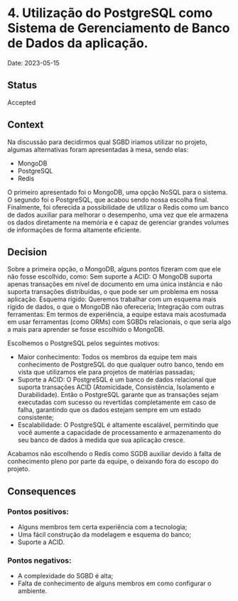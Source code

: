 # 4. Utilização do PostgreSQL como Sistema de Gerenciamento de Banco de Dados da aplicação.

Date: 2023-05-15

## Status

Accepted

## Context

Na discussão para decidirmos qual SGBD iriamos utilizar no projeto, algumas alternativas foram apresentadas à mesa, sendo elas:
* MongoDB
* PostgreSQL
* Redis

O primeiro apresentado foi o MongoDB, uma opção NoSQL para o sistema. O segundo foi o PostgreSQL, que acabou sendo nossa escolha final. Finalmente, foi oferecida a possibilidade de utilizar o Redis como um banco de dados auxiliar para melhorar o desempenho, uma vez que ele armazena os dados diretamente na memória e é capaz de gerenciar grandes volumes de informações de forma altamente eficiente.

## Decision

Sobre a primeira opção, o MongoDB, alguns pontos fizeram com que ele não fosse escolhido, como:
Sem suporte a ACID: O MongoDB suporta apenas transações em nível de documento em uma única instância e não suporta transações distribuídas, o que pode ser um problema em nossa aplicação.
Esquema rígido: Queremos trabalhar com um esquema mais rígido de dados, o que o MongoDB não ofereceria;
Integração com outras ferramentas: Em termos de experiência, a equipe estava mais acostumada em usar ferramentas (como ORMs) com SGBDs relacionais, o que seria algo a mais para aprender se fosse escolhido o MongoDB.

Escolhemos o PostgreSQL pelos seguintes motivos: 
* Maior conhecimento: Todos os membros da equipe tem mais conhecimento de PostgreSQL do que qualquer outro banco, tendo em vista que utilizamos ele para projetos de matérias passadas;
* Suporte a ACID: O PostgreSQL é um banco de dados relacional que suporta transações ACID (Atomicidade, Consistência, Isolamento e Durabilidade). Então o PostgreSQL garante que as transações sejam executadas com sucesso ou revertidas completamente em caso de falha, garantindo que os dados estejam sempre em um estado consistente;
* Escalabilidade: O PostgreSQL é altamente escalável, permitindo que você aumente a capacidade de processamento e armazenamento do seu banco de dados à medida que sua aplicação cresce.

Acabamos não escolhendo o Redis como SGDB auxiliar devido à falta de conhecimento pleno por parte da equipe, o deixando fora do escopo do projeto.

## Consequences

### Pontos positivos:
* Alguns membros tem certa experiência com a tecnologia; 
* Uma fácil construção da modelagem e esquema do banco;
* Suporte a ACID.

### Pontos negativos:
* A complexidade do SGBD é alta;
* Falta de conhecimento de alguns membros em como configurar o ambiente.
